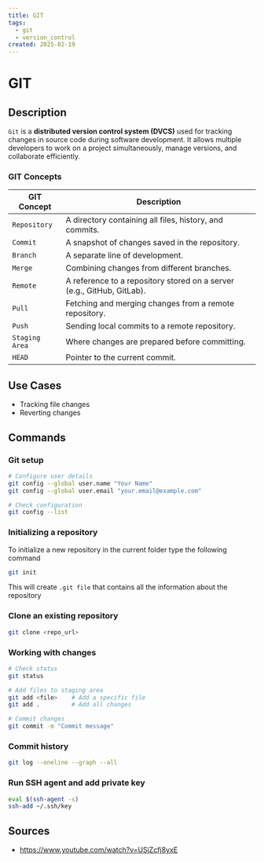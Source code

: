 ```yaml
---
title: GIT
tags:
  - git
  - version_control
created: 2025-02-19
---
```


# GIT

## Description
`Git` is a **distributed version control system (DVCS)** used for tracking changes in source code during software development. It allows multiple developers to work on a project simultaneously, manage versions, and collaborate efficiently.

### GIT Concepts
| GIT Concept    | Description                                                            |
| -------------- | ---------------------------------------------------------------------- |
| `Repository`   | A directory containing all files, history, and commits.                |
| `Commit`       | A snapshot of changes saved in the repository.                         |
| `Branch`       | A separate line of development.                                        |
| `Merge`        | Combining changes from different branches.                             |
| `Remote`       | A reference to a repository stored on a server (e.g., GitHub, GitLab). |
| `Pull`         | Fetching and merging changes from a remote repository.                 |
| `Push`         | Sending local commits to a remote repository.                          |
| `Staging Area` | Where changes are prepared before committing.                          |
| `HEAD`         | Pointer to the current commit.                                         |

## Use Cases
- Tracking file changes
- Reverting changes

## Commands
### Git setup
```bash
# Configure user details
git config --global user.name "Your Name"
git config --global user.email "your.email@example.com"

# Check configuration
git config --list

```

### Initializing a repository
To initialize a new repository in the current folder type the following command
```bash
git init
```
This will create `.git file` that contains all the information about the repository
### Clone an existing repository
```bash
git clone <repo_url>
```
### Working with changes
```bash
# Check status
git status

# Add files to staging area
git add <file>    # Add a specific file
git add .         # Add all changes

# Commit changes
git commit -m "Commit message"
```

### Commit history
```bash
git log --oneline --graph --all
```

###  Run SSH agent and add private key 
```bash
eval $(ssh-agent -s)
ssh-add ~/.ssh/key
```
## Sources
- https://www.youtube.com/watch?v=USjZcfj8yxE



